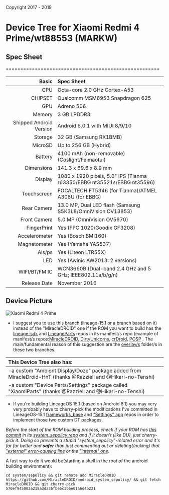 Copyright 2017 - 2019

# Device Tree for Xiaomi Redmi 4 Prime/wt88553 (MARKW) 

## Spec Sheet

=====================================================

Basic   | Spec Sheet
-------:|:-------------------------
CPU     | Octa-core 2.0 GHz Cortex-A53
CHIPSET | Qualcomm MSM8953 Snapdragon 625
GPU     | Adreno 506
Memory  | 3 GB LPDDR3
Shipped Android Version | Android 6.0.1 with MIUI 8/9/10
Storage | 32 GB (Samsung RX1BMB)
MicroSD | Up to 256 GB (Hybrid)
Battery | 4100 mAh (non-removable) (Coslight/Feimaotui)
Dimensions | 141.3 x 69.6 x 8.9 mm
Display | 1080 x 1920 pixels, 5.0" IPS (Tianma r63350/EBBG nt35521s/EBBG nt35596)
Touchscreen | FOCALTECH FT5346 (for Tianma)/ATMEL A308U (for EBBG)
Rear Camera  | 13.0 MP, Dual LED flash (Samsung S5K3L8/OmniVision OV13853)
Front Camera | 5.0 MP (OmniVision OV5670)
FingerPrint | Yes (FPC 1020/Goodix GF3208)
Accelerometer | Yes (Bosch BMI160)
Magnetometer | Yes (Yamaha YAS537)
Als/ps | Yes (Liteon LTR55X)
LED | Yes (Awinic AW2013: 2 versions)
WIFI/BT/FM IC | WCN3660B (Dual-band 2.4 GHz and 5 GHz; IEEE802.11a/b/g/n)
Release Date | November 2016

## Device Picture

![Xiaomi Redmi 4 Prime](http://cdn2.gsmarena.com/vv/pics/xiaomi/xiaomi-redmi-4-prime-2.jpg "Xiaomi Redmi 4 Prime")

* I suggest you to use this branch (lineage-15.1 or a branch based on it) instead of the "MiracleDROID" one if the ROM you want to build has the [lineage-sdk](https://github.com/LineageOS/android_lineage-sdk/tree/lineage-15.1) and [LineageParts]( https://github.com/LineageOS/android_packages_apps_LineageParts/tree/lineage-15.1) repos in its manifest/s repo (example of manifest/s repos:[MiracleDROID](https://github.com/MiracleDROID/android/tree/android-8.1/), [DirtyUnicorns](https://github.com/DirtyUnicorns/android_manifest/tree/o8x/), [crDroid](https://github.com/crdroidandroid/androidtree/8.1), [POSP](https://github.com/PotatoProject/manifest/tree/aligot-release) .
The main/fundamental reason of this suggestion are the [overlay/s](https://www.youtube.com/watch?v=O1IAmy_hnVU&t=8s) folder/s in these two branches.

| This Device Tree also has:|
| :---------------------- |
| -a custom "Ambient Display/Doze" package added from MiracleDroid-HnT (thanks @Razziell and @Hikari-no-Tenshi) |
| -a custom "Device Parts/Settings" package called "XiaomiParts" (thanks @Razziell and @Hikari-no-Tenshi) |

* If you're building LineageOS 15.1 (based on Android 8.1) you may very very probably have to cherry-pick the modifications I've committed in LineageOS-15.1 [frameworks_base](https://github.com/NotesOfReality/android_frameworks_base--DIFF/tree/lineage-15.1) and ["Settings" app](https://github.com/NotesOfReality/android_packages_apps_Settings/tree/lineage-15.1) repos in order to implement those two custom DT packages.


*Before the start of the ROM building process, check if your ROM has [this commit](https://github.com/MiracleDROID/android_system_sepolicy/commit/570ef945002a218a3da36fbe5c3bbe01a6d4b221) in its [system_sepolicy repo](https://github.com/DirtyUnicorns/android_system_sepolicy/tree/o8x) and if it doesn't (like DU), just cherry-pick it.
Doing so prevents a stupid "system_sepolicy"-related error and it's far far better and **safer** than just commenting out or deleting(/nuking) that ["external" error-causing line](https://github.com/DirtyUnicorns/android_system_sepolicy/blob/o8x/public/domain.te#L447) or the ["internal" one](https://github.com/NotesOfReality/android_device_xiaomi_markw/blob/DU-O___o8x-caf___Experimental/sepolicy/vendor/system_server.te#L4).*

A fast way to do it would be(starting a shell in the root of the android building environment):
```
cd system/sepolicy && git remote add MiracleDROID https://github.com/MiracleDROID/android_system_sepolicy/ && git fetch MiracleDROID && git cherry-pick 570ef945002a218a3da36fbe5c3bbe01a6d4b221
```
